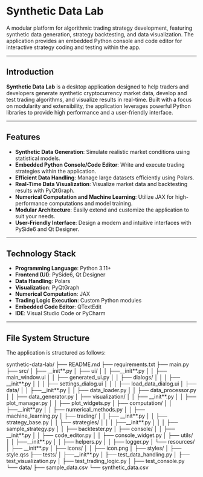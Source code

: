 # Synthetic Data Lab

A modular platform for algorithmic trading strategy development, featuring synthetic data generation, strategy backtesting, and data visualization. The application provides an embedded Python console and code editor for interactive strategy coding and testing within the app.

---

## Introduction

**Synthetic Data Lab** is a desktop application designed to help traders and developers generate synthetic cryptocurrency market data, develop and test trading algorithms, and visualize results in real-time. Built with a focus on modularity and extensibility, the application leverages powerful Python libraries to provide high performance and a user-friendly interface.

---

## Features

- **Synthetic Data Generation**: Simulate realistic market conditions using statistical models.
- **Embedded Python Console/Code Editor**: Write and execute trading strategies within the application.
- **Efficient Data Handling**: Manage large datasets efficiently using Polars.
- **Real-Time Data Visualization**: Visualize market data and backtesting results with PyQtGraph.
- **Numerical Computation and Machine Learning**: Utilize JAX for high-performance computations and model training.
- **Modular Architecture**: Easily extend and customize the application to suit your needs.
- **User-Friendly Interface**: Design a modern and intuitive interfaces with PySide6 and Qt Designer.

---

## Technology Stack

- **Programming Language**: Python 3.11+
- **Frontend (UI)**: PySide6, Qt Designer
- **Data Handling**: Polars
- **Visualization**: PyQtGraph
- **Numerical Computation**: JAX
- **Trading Logic Execution**: Custom Python modules
- **Embedded Code Editor**: QTextEdit
- **IDE**: Visual Studio Code or PyCharm

---

## File System Structure

The application is structured as follows:

synthetic-data-lab/
├── README.md
├── requirements.txt
├── main.py
├── src/
│   ├── __init**.py
│   ├── ui/
│   │   ├──__init**.py
│   │   ├── main_window.ui
│   │   ├── generated_ui.py
│   │   ├── dialogs/
│   │   │   ├── __init**.py
│   │   │   ├── settings_dialog.ui
│   │   │   ├── load_data_dialog.ui
│   ├── data/
│   │   ├──__init**.py
│   │   ├── data_loader.py
│   │   ├── data_processor.py
│   │   ├── data_generator.py
│   ├── visualization/
│   │   ├── __init**.py
│   │   ├── plot_manager.py
│   │   ├── plot_widgets.py
│   ├── computation/
│   │   ├──__init**.py
│   │   ├── numerical_methods.py
│   │   ├── machine_learning.py
│   ├── trading/
│   │   ├── __init**.py
│   │   ├── strategy_base.py
│   │   ├── strategies/
│   │   │   ├──__init**.py
│   │   │   ├── sample_strategy.py
│   │   ├── backtester.py
│   ├── console/
│   │   ├── __init**.py
│   │   ├── code_editor.py
│   │   ├── console_widget.py
│   ├── utils/
│   │   ├──__init**.py
│   │   ├── helpers.py
│   │   ├── logger.py
│   └── resources/
│       ├── __init**.py
│       ├── icons/
│       │   ├── icon.png
│       ├── styles/
│           ├── style.qss
├── tests/
│   ├──__init**.py
│   ├── test_data_handling.py
│   ├── test_visualization.py
│   ├── test_trading_logic.py
│   ├── test_console.py
└── data/
    ├── sample_data.csv
    └── synthetic_data.csv
